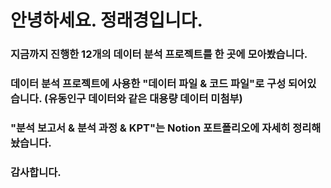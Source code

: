 # 안녕하세요. 정래경입니다.
### 지금까지 진행한 12개의 데이터 분석 프로젝트를 한 곳에 모아봤습니다.
### 데이터 분석 프로젝트에 사용한 "데이터 파일 & 코드 파일"로 구성 되어있습니다. (유동인구 데이터와 같은 대용량 데이터 미첨부)
### "분석 보고서 & 분석 과정 & KPT"는 Notion 포트폴리오에 자세히 정리해놨습니다.
### 감사합니다.
